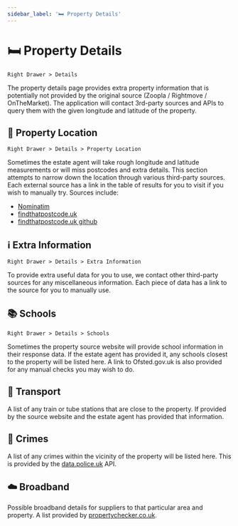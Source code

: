 ```yaml
---
sidebar_label: '🛏 Property Details'
---
```


# 🛏 Property Details

`Right Drawer > Details`

The property details page provides extra property information that is potentially not provided by the original source (Zoopla / Rightmove / OnTheMarket). The application will contact 3rd-party sources and APIs to query them with the given longitude and latitude of the property.

## 🧭 Property Location

`Right Drawer > Details > Property Location`

Sometimes the estate agent will take rough longitude and latitude measurements or will miss postcodes and extra details. This section attempts to narrow down the location through various third-party sources. Each external source has a link in the table of results for you to visit if you wish to manually try. Sources include:

- [Nominatim](https://nominatim.org/)
- [findthatpostcode.uk](https://www.findthatpostcode.uk)
- [findthatpostcode.uk github](https://github.com/drkane/find-that-postcode)

## ℹ️ Extra Information

`Right Drawer > Details > Extra Information`

To provide extra useful data for you to use, we contact other third-party sources for any miscellaneous information. Each piece of data has a link to the source for you to manually use.

## 📚 Schools

`Right Drawer > Details > Schools`

Sometimes the property source website will provide school information in their response data. If the estate agent has provided it, any schools closest to the property will be listed here. A link to Ofsted.gov.uk is also provided for any manual checks you may wish to do.

## 🚄 Transport

A list of any train or tube stations that are close to the property. If provided by the source website and the estate agent has provided that information.

## 🚨 Crimes

A list of any crimes within the vicinity of the property will be listed here. This is provided by the [data.police.uk](data.police.uk) API.

## ☁️ Broadband

Possible broadband details for suppliers to that particular area and property. A list provided by [propertychecker.co.uk](https://propertychecker.co.uk/).
